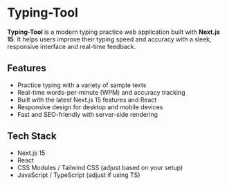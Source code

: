 # Typing-Tool

**Typing-Tool** is a modern typing practice web application built with **Next.js 15**. It helps users improve their typing speed and accuracy with a sleek, responsive interface and real-time feedback.

## Features

- Practice typing with a variety of sample texts
- Real-time words-per-minute (WPM) and accuracy tracking
- Built with the latest Next.js 15 features and React
- Responsive design for desktop and mobile devices
- Fast and SEO-friendly with server-side rendering

## Tech Stack

- Next.js 15  
- React  
- CSS Modules / Tailwind CSS (adjust based on your setup)  
- JavaScript / TypeScript (adjust if using TS)  
